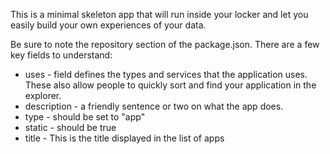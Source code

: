 This is a minimal skeleton app that will run inside your locker and let
you easily build your own experiences of your data.

Be sure to note the repository section of the package.json.  There are a few
key fields to understand:

* uses - field defines the types and services that the application uses.  These
also allow people to quickly sort and find your application in the explorer.
* description - a friendly sentence or two on what the app does.
* type - should be set to "app"
* static - should be true
* title - This is the title displayed in the list of apps

